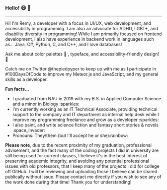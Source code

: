 ### Hello! 😄 :wave:

<!-- insert line -->
<hr>

Hi! I'm Remy, a developer with a focus in UI/UX, web development, and accessibility in programming. I am also an advocate for ADHD, LGBT+, and disability diversity in programming! While I am primarily focused on frontend development, I also have experience in backend work in languages such as... Java, C#, Python, C, and C++, and I love databases! 

Ask me about color palettes 🎨 , typeface, and accessibility-friendly design! :speech_balloon: 

Catch me on Twitter @thepiedpyper to keep up with me as I participate in #100DaysOfCode to improve my Meteor.js and JavaScript, and my general skills as a developer. 

<b>Fun facts...</b><br>
<ul>
<li> I graduated from NAU in 2019 with my B.S. in Applied Computer Science and a minor in Biology :sparkles:</li>
<li> I'm currently working as an IT Technical Associate, providing technical support to the company and IT department as internal help desk while I improve my programming freelance and grow as a developer :sparkles:</li>
<li> I also paint, and write science fiction and fantasy short stories & novels :space_invader:</li>
  <li>Pronouns: They/them (but I'll accept he or she):rainbow:</li>
</ul>

<b>Please note</b>, due to the recent proximity of my graduation, professional advisement, and the fact many of the coding projects I did in university are still being used for current classes, I believe it's in the best interest of preserving academic integrity, and avoiding any potential professional issues with old professors, that I keep many of the projects I did for college off GitHub. I will be reviewing and uploading those I believe can be shared publically without issue. Please contact me directly if you wish to see any of the work done during that time! Thank you for understanding!
